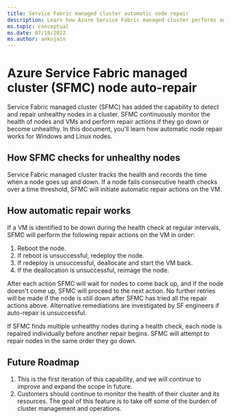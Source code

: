 ```yaml
---
title: Service Fabric managed cluster automatic node repair 
description: Learn how Azure Service Fabric managed cluster performs automatic node repair if they go down.
ms.topic: conceptual
ms.date: 07/18/2022
ms.author: ankujain
---
```

# Azure Service Fabric managed cluster (SFMC) node auto-repair

Service Fabric managed cluster (SFMC) has added the capability to detect and repair unhealthy nodes in a cluster. SFMC continuously monitor the health of nodes and VMs and perform repair actions if they go down or become unhealthy. In this document, you'll learn how automatic node repair works for Windows and Linux nodes.

## How SFMC checks for unhealthy nodes 

Service Fabric managed cluster tracks the health and records the time when a node goes up and down. If a node fails consecutive health checks over a time threshold, SFMC will initiate automatic repair actions on the VM.

## How automatic repair works 

If a VM is identified to be down during the health check at regular intervals, SFMC will perform the following repair actions on the VM in order:  

1) Reboot the node.
2) If reboot is unsuccessful, redeploy the node.   
3) If redeploy is unsuccessful, deallocate and start the VM back. 
4) If the deallocation is unsuccessful, reimage the node. 

After each action SFMC will wait for nodes to come back up, and if the node doesn't come up, SFMC will proceed to the next action. No further retries will be made if the node is still down after SFMC has tried all the repair actions above. Alternative remediations are investigated by SF engineers if auto-repair is unsuccessful. 

If SFMC finds multiple unhealthy nodes during a health check, each node is repaired individually before another repair begins. SFMC will attempt to repair nodes in the same order they go down.  

## Future Roadmap

1) This is the first iteration of this capability, and we will continue to improve and expand the scope in future.
2) Customers should continue to monitor the health of their cluster and its resources. The goal of this feature is to take off some of the burden of cluster management and operations.
